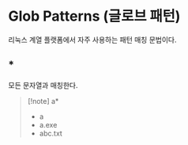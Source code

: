 # Glob Patterns (글로브 패턴)

리눅스 계열 플랫폼에서 자주 사용하는 패턴 매칭 문법이다.

## *

모든 문자열과 매칭한다.

>[!note] a*
>* a
>* a.exe
>* abc.txt